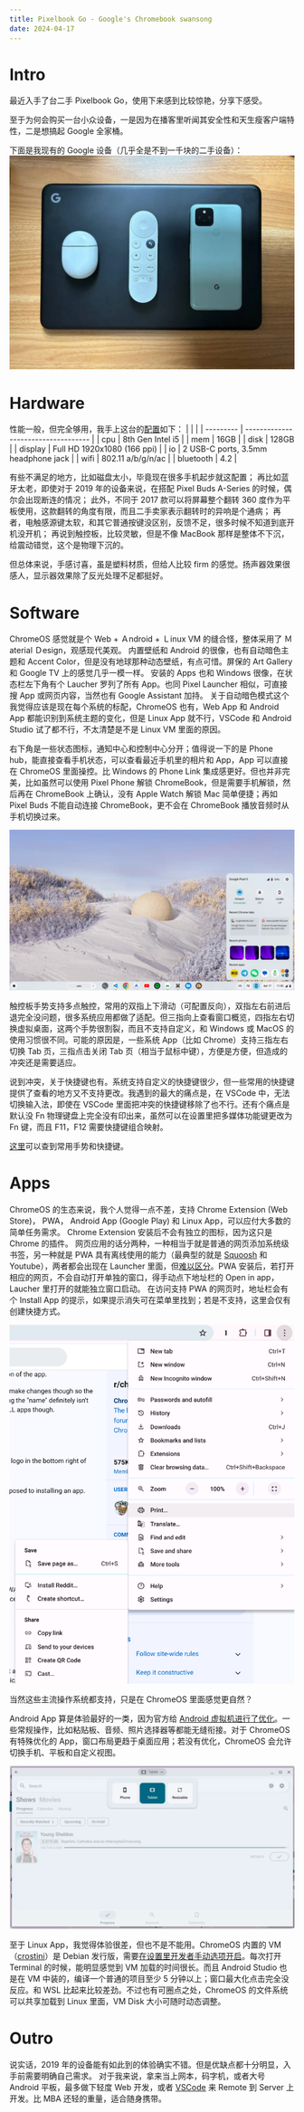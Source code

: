 ```yaml
---
title: Pixelbook Go - Google's Chromebook swansong
date: 2024-04-17
---
```


# Intro
最近入手了台二手 Pixelbook Go，使用下来感到比较惊艳，分享下感受。

至于为何会购买一台小众设备，一是因为在播客里听闻其安全性和天生瘦客户端特性，二是想搞起 Google 全家桶。

下面是我现有的 Google 设备（几乎全是不到一千块的二手设备）：
![google-devices](/public/image/google-devices.webp)

# Hardware
性能一般，但完全够用，我手上这台的[配置](https://support.google.com/pixelbook/answer/9481398?hl=en)如下：
|           |                                     |
| --------- | ----------------------------------- |
| cpu       | 8th Gen Intel i5                    |
| mem       | 16GB                                |
| disk      | 128GB                               |
| display   | Full HD 1920x1080 (166 ppi)         |
| io        | 2 USB-C ports, 3.5mm headphone jack |
| wifi      | 802.11 a/b/g/n/ac                   |
| bluetooth | 4.2                                 |

有些不满足的地方，比如磁盘太小，毕竟现在很多手机起步就这配置；
再比如蓝牙太老，即使对于 2019 年的设备来说，在搭配 Pixel Buds A-Series 的时候，偶尔会出现断连的情况；
此外，不同于 2017 款可以将屏幕整个翻转 360 度作为平板使用，这款翻转的角度有限，而且二手卖家表示翻转时的异响是个通病；
再者，电触感源键太软，和其它普通按键没区别，反馈不足，很多时候不知道到底开机没开机；
再说到触控板，比较灵敏，但是不像 MacBook 那样是整体不下沉，给震动错觉，这个是物理下沉的。

但总体来说，手感讨喜，虽是塑料材质，但给人比较 firm 的感觉。扬声器效果很感人，显示器效果除了反光处理不足都挺好。

# Software
ChromeOS 感觉就是个 Web + Ａndroid + Ｌinux VM 的缝合怪，整体采用了 Ｍaterial Ｄesign，观感现代美观。
内置壁纸和 Android 的很像，也有自动暗色主题和 Accent Color，但是没有地球那种动态壁纸，有点可惜。屏保的 Art Gallery 和 Google TV 上的感觉几乎一模一样。
安装的 Apps 也和 Windows 很像，在状态栏左下角有个 Laucher 罗列了所有 App。也同 Pixel Launcher 相似，可直接搜 App 或网页内容，当然也有 Google Assistant 加持。
关于自动暗色模式这个我觉得应该是现在每个系统的标配，ChromeOS 也有，Web App 和 Android App 都能识别到系统主题的变化，但是 Linux App 就不行，VSCode 和 Android Studio 试了都不行，不太清楚是不是 Linux VM 里面的原因。

右下角是一些状态图标，通知中心和控制中心分开；值得说一下的是 Phone hub，能直接查看手机状态，可以查看最近手机里的相片和 App，App 可以直接在 ChromeOS 里面操控。比 Windows 的 Phone Link 集成感更好。但也并非完美，比如虽然可以使用 Pixel Phone 解锁 ChromeBook，但是需要手机解锁，然后再在 ChromeBook 上确认，没有 Apple Watch 解锁 Mac 简单便捷；再如 Pixel Buds 不能自动连接 ChromeBook，更不会在 ChromeBook 播放音频时从手机切换过来。

![chromeos-desk](/public/image/chromeos-desk.webp)

触控板手势支持多点触控，常用的双指上下滑动（可配置反向），双指左右前进后退完全没问题，很多系统应用都做了适配。但三指向上查看窗口概览，四指左右切换虚拟桌面，这两个手势很割裂，而且不支持自定义，和 Windows 或 MacOS 的使用习惯很不同。可能的原因是，一些系统 App（比如 Chrome）支持三指左右切换 Tab 页，三指点击关闭 Tab 页（相当于鼠标中键），方便是方便，但造成的冲突还是需要适应。

说到冲突，关于快捷键也有。系统支持自定义的快捷键很少，但一些常用的快捷键提供了查看的地方又不支持更改。我遇到的最大的痛点是，在 VSCode 中，无法切换输入法，即使在 VSCode 里面把冲突的快捷键移除了也不行。还有个痛点是默认没 Fn 物理键盘上完全没有印出来，虽然可以在设置里把多媒体功能键更改为 Fn 键，而且 F11，F12 需要快捷键组合映射。

[这里](https://chromeos.dev/en/productivity/keyboard-trackpad)可以查到常用手势和快捷键。

# Apps
ChromeOS 的生态来说，我个人觉得一点不差，支持 Chrome Extension (Web Store)， PWA， Android App (Google Play) 和 Linux App，可以应付大多数的简单任务需求。
Chrome Extension 安装后不会有独立的图标，因为这只是 Chrome 的插件。
网页应用的话分两种，一种相当于就是普通的网页添加系统级书签，另一种就是 PWA 具有离线使用的能力（最典型的就是 [Squoosh](https://squoosh.app) 和 Youtube），两者都会出现在 Launcher 里面，但[难以区分](https://www.reddit.com/r/chromeos/comments/kl2e93/difference_between_pwa_and_create_shortcut/?onetap_auto=true&one_tap=true)。PWA 安装后，若打开相应的网页，不会自动打开单独的窗口，得手动点下地址栏的 Open in app，Laucher 里打开的就能独立窗口启动。
在访问支持 PWA 的网页时，地址栏会有个 Install App 的提示，如果提示消失可在菜单里找到；若是不支持，这里会仅有创建快捷方式。

![pwa-install](/public/image/pwa-install.webp)

当然这些主流操作系统都支持，只是在 ChromeOS 里面感觉更自然？

Android App 算是体验最好的一类，因为官方给 [Android 虚拟机进行了优化](https://chromeos.dev/en/posts/making-android-more-secure-with-arcvm)。一些常规操作，比如粘贴板、音频、照片选择器等都能无缝衔接。对于 ChromeOS 有特殊优化的 App，窗口布局更趋于桌面应用；若没有优化，ChromeOS 会允许切换手机、平板和自定义视图。

![no-optimised-android-app-on-chromeos](/public/image/no-optimised-android-app-on-chromeos.webp)

至于 Linux App，我觉得体验很差，但也不是不能用。ChromeOS 内置的 VM（[crostini](https://chromeos.dev/en/linux/linux-on-chromeos-faq#why-the-name-crostini)）是 Debian 发行版，需要[在设置里开发者手动选项开启](https://chromeos.dev/en/linux/setup)。每次打开 Terminal 的时候，能明显感觉到 VM 加载的时间很长。而且 Android Studio 也是在 VM 中装的，编译一个普通的项目至少 5 分钟以上；窗口最大化点击完全没反应。和 WSL 比起来比较差劲。不过也有可圈点之处，ChromeOS 的文件系统可以共享加载到 Linux 里面，VM Disk 大小可随时动态调整。

# Outro
说实话，2019 年的设备能有如此到的体验确实不错。但是优缺点都十分明显，入手前需要明确自己需求。
对于我来说，拿来当上网本，码字机，或者大号 Android 平板，最多做下轻度 Web 开发，或者 [VSCode](https://code.visualstudio.com/blogs/2020/12/03/chromebook-get-started) 来 Remote 到 Server 上开发。比 MBA 还轻的重量，适合随身携带。